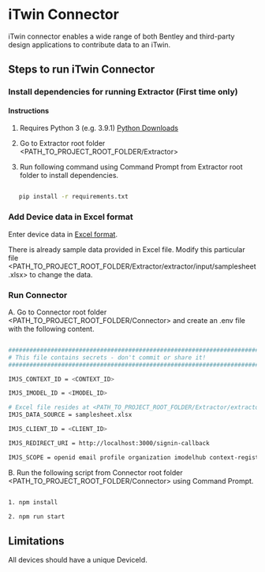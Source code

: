 # iTwin Connector

iTwin connector enables a wide range of both Bentley and third-party design applications to contribute data to an iTwin.

## Steps to run iTwin Connector

### Install dependencies for running Extractor (First time only)

#### Instructions

1. Requires Python 3 (e.g. 3.9.1) [Python Downloads](https://www.python.org/downloads/)

2. Go to Extractor root folder <PATH_TO_PROJECT_ROOT_FOLDER/Extractor>

3. Run following command using Command Prompt from Extractor root folder to install dependencies.

```sh

   pip install -r requirements.txt

```


### Add Device data in Excel format

Enter device data in [Excel format](https://github.com/Rahul-Jaiswal-dev/itwinConnectorsample/edit/master/Extractor/extractor/input).

There is already sample data provided in Excel file. Modify this particular file <PATH_TO_PROJECT_ROOT_FOLDER/Extractor/extractor/input/samplesheet.xlsx> to change the data.

### Run Connector

A. Go to Connector root folder <PATH_TO_PROJECT_ROOT_FOLDER/Connector> and create an .env file with the following content.

```sh

###############################################################################
# This file contains secrets - don't commit or share it!
###############################################################################

IMJS_CONTEXT_ID = <CONTEXT_ID>

IMJS_IMODEL_ID = <IMODEL_ID>

# Excel file resides at <PATH_TO_PROJECT_ROOT_FOLDER/Extractor/extractor/input/samplesheet.xlsx>
IMJS_DATA_SOURCE = samplesheet.xlsx

IMJS_CLIENT_ID = <CLIENT_ID>

IMJS_REDIRECT_URI = http://localhost:3000/signin-callback

IMJS_SCOPE = openid email profile organization imodelhub context-registry-service:read-only product-settings-service projectwise-share urlps-third-party

```

B. Run the following script from Connector root folder <PATH_TO_PROJECT_ROOT_FOLDER/Connector> using Command Prompt.

```sh

1. npm install

2. npm run start

```

## Limitations

All devices should have a unique DeviceId.
